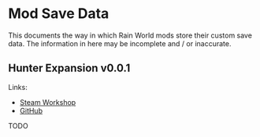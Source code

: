# Mod Save Data

This documents the way in which Rain World mods store their custom save data.
The information in here may be incomplete and / or inaccurate.

## Hunter Expansion v0.0.1

Links:
- [Steam Workshop](https://steamcommunity.com/workshop/filedetails/?id=3186608452)
- [GitHub](https://github.com/Quaeledy/HunterExpansion)

TODO